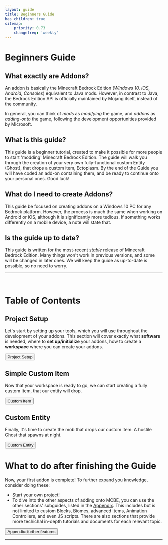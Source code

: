 ```yaml
---
layout: guide
title: Beginners Guide
has_children: true
sitemap:
    priority: 0.73
    changefreq: 'weekly'
---
```


# Beginners Guide

## **What exactly are Addons?**

An addon is basically the Minecraft Bedrock Edition (_Windows 10, iOS, Android, Consoles_) equivalent to Java mods. However, in contrast to Java, the Bedrock Edition API is officially maintained by Mojang itself, instead of the community.

In general, you can think of _mods_ as _modifying_ the game, and _addons_ as _adding-onto_ the game, following the development opportunities provided by Microsoft.

## **What is this guide?**

This guide is a beginner tutorial, created to make it possible for more people to start 'modding' Minecraft Bedrock Edition. The guide will walk you through the creation of your very own fully-functional custom Entity (Ghost), that drops a custom item, Ectoplasm. By the end of the Guide you will have coded an add-on containing them, and be ready to continue onto your personal ones. Good luck!

## **What do I need to create Addons?**

This guide be focused on creating addons on a Windows 10 PC for any Bedrock platform. However, the process is much the same when working on Android or iOS, although it is significantly more tedious. If something works differently on a mobile device, a note will state that.

## **Is the guide up to date?**

This guide is written for the most-recent _stable_ release of Minecraft Bedrock Edition. Many things won't work in previous versions, and some will be changed in later ones. We will keep the guide as up-to-date is possible, so no need to worry.

---

&nbsp;

# Table of Contents

## Project Setup

Let's start by setting up your tools, which you will use throughout the development of your addons. This section will cover exactly what **software** is needed, where to **set up/initialize** your addons, how to create a **workspace** where you can create your addons.

<Button color="green">Project Setup</Button>

## Simple Custom Item

Now that your workspace is ready to go, we can start creating a fully custom Item, that our entity will drop.

<Button color="green">Custom Item</Button>

## Custom Entity

Finally, it's time to create the mob that drops our custom item: A hostile Ghost that spawns at night.

<Button color="green">Custom Entity</Button>

# What to do after finishing the Guide

Now, your first addon is complete! To further expand you knowledge, consider doing these:

-   Start your own project!
-   To dive into the other aspects of adding onto MCBE, you can use the other sections' subguides, listed in the [Appendix](/guide/appendix). This includes but is not limited to custom Blocks, Biomes, advanced Items, Animation Controllers, and even JS scripts. There are also sections that provide more techichal in-depth tutorials and documents for each relevant topic.

<Button color="green">Appendix: further features</Button>

---
